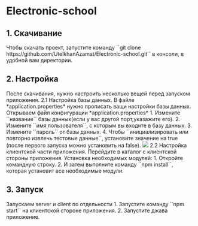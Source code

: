 <h1> Electronic-school</h1>
<h2>1. Скачивание</h2>
   Чтобы скачать проект, запустите команду ``git clone https://github.com/UtelkhanAzamat/Electronic-school.git`` в консоли, в удобной вам директории.
<h2>2. Настройка</h2>
   После скачивания, нужно настроить несколько вещей перед запуском приложения.
   2.1  Настройка базы данных.
      В файле *application.properties* нужно прописать ващи настройки базы данных.
      Открываем файл конфигурации *application.properties*
         1. Измените ``название`` базы данных(если у вас другой порт,указажите его).
         2. Измените ``имя пользователя``, с которым вы входите в базу данных.
         3. Измените ``пароль`` от базы данных.
         4. Чтобы ``инициализировать или повторно извлечь тестовые данные``, установите значение на true (после первого запуска можно установить на false).
         <img src="C:\Users\Myskill.PC\Downloads\тестовое задание\ElectronicSchool\server\e-school\db.png"/>
   2.2  Настройка клиентской части приложения.
      Перейдите в каталог с клиентской стороны приложения.
      Установка необходимых модулей:
         1. Откройте командную строку.
         2. И затем выполните команду ``npm install``, которая установит все необходимые модули.
<h2>3. Запуск</h2>
   Запускаем server и client по отдельности
      1. Запустите команду ``npm start`` на клиентской сторонe приложения.
      2. Запустите джава приложение.
